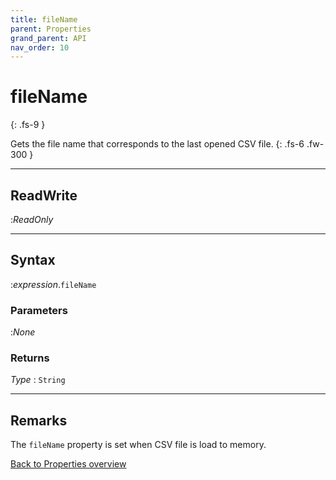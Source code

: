 ```yaml
---
title: fileName
parent: Properties
grand_parent: API
nav_order: 10
---
```


# fileName
{: .fs-9 }

Gets the file name that corresponds to the last opened CSV file.
{: .fs-6 .fw-300 }

---

## ReadWrite
:_ReadOnly_

---

## Syntax
:*expression*.`fileName`

### Parameters
:_None_

### Returns

*Type*
: `String`

---

## Remarks

The `fileName` property is set when CSV file is load to memory.

[Back to Properties overview](https://ws-garcia.github.io/VBA-CSV-interface/api/properties/)